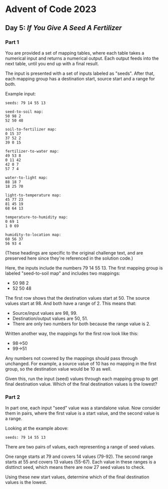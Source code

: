 # Advent of Code 2023
## Day 5: *If You Give A Seed A Fertilizer*

### Part 1

You are provided a set of mapping tables, where each table takes a numerical input and returns a numerical output. Each output feeds into the next table, until you end up with a final result.

The input is presented with a set of inputs labeled as "seeds". After that, each mapping group has a destination start, source start and a range for both.

Example input:
```
seeds: 79 14 55 13

seed-to-soil map:
50 98 2
52 50 48

soil-to-fertilizer map:
0 15 37
37 52 2
39 0 15

fertilizer-to-water map:
49 53 8
0 11 42
42 0 7
57 7 4

water-to-light map:
88 18 7
18 25 70

light-to-temperature map:
45 77 23
81 45 19
68 64 13

temperature-to-humidity map:
0 69 1
1 0 69

humidity-to-location map:
60 56 37
56 93 4
```
(These headings are specific to the original challenge text, and are preserved here since they're referenced in the solution code.)

Here, the inputs include the numbers 79 14 55 13.
The first mapping group is labeled "seed-to-soil map" and includes two mappings:
* 50 98 2
* 52 50 48

The first row shows that the destination values start at 50. The source values start at 98. And both have a range of 2.
This means that:
* Source/input values are 98, 99.
* Destination/output values are 50, 51.
* There are only two numbers for both because the range value is 2.

Written another way, the mappings for the first row look like this:
* 98->50
* 99->51

Any numbers not covered by the mappings should pass through unchanged. For example, a source value of 10 has no mapping in the first group, so the destination value would be 10 as well.

Given this, run the input (seed) values through each mapping group to get final destination value. Which of the final destination values is the lowest?

### Part 2

In part one, each input "seed" value was a standalone value. Now consider them in pairs, where the first value is a start value, and the second value is a range.

Looking at the example above:

`seeds: 79 14 55 13`

There are two pairs of values, each representing a range of seed values.

One range starts at 79 and covers 14 values (79-92). The second range starts at 55 and covers 13 values (55-67). Each value in these ranges is a disttinct seed, which means there are now 27 seed values to check.

Using these new start values, determine which of the final destination values is the lowest.